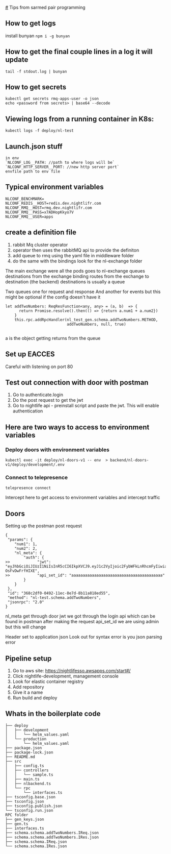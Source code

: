 [#](#) Tips from sarmed pair programming

## How to get logs
install bunyan
`npm i -g bunyan`

## How to get the final couple lines in a log it will update
`tail -f stdout.log | bunyan`

## How to get secrets 
```
kubectl get secrets rmq-apps-user -o json
echo <password from secrets> | base64 --decode
```

## Viewing logs from a running container in K8s:
```
kubectl logs -f deploy/nl-test
```

## Launch.json stuff
```
in env
`NLCONF_LOG__PATH: //path to where logs will be`
`NLCONF_HTTP_SERVER__PORT: //new http server port`
envfile path to env file
```

## Typical environment variables
```
NLCONF_BENCHMARK=
NLCONF_REDIS__HOST=redis.dev.nightlifr.com
NLCONF_RMQ__HOST=rmq.dev.nightlifr.com
NLCONF_RMQ__PASS=x7ADHopKkyo7V
NLCONF_RMQ__USER=apps
```


## create a definition file
1. rabbit Mq cluster operator
2. operator then uses the rabbitMQ api to provide the definiton
3. add queue to rmq using the yaml file in middleware folder
4. do the same with the bindings look for the nl-exchange folder

The main exchange were all the pods goes to nl-exchange
queues destinations from the exchange
binding routes from the exchange to destination (the backend)
destinations is usually a queue

Two queues one for request and response
And another for events but this might be optional if the config doesn't have it

```
let addTwoNumbers: ReqResFunction<any, any> = (a, b)  => {
      return Promise.resolve().then(() => {return a.num1 + a.num2})
    }
    this.rpc.addRpcHandler(nl_test_gen.schema.addTwoNumbers.METHOD,
                           addTwoNumbers, null, true)
                           
```
a is the object getting returns from the queue

## Set up EACCES
Careful with listening on port 80

## Test out connection with door with postman
1. Go to authenticate.login
2. Do the post request to get the jwt
3. Go to nightlife api - preinstall script and paste the jwt.  This will enable authentication

## Here are two ways to access to environment variables

### Deploy doors with environment variables
```
kubectl exec -it deploy/nl-doors-v1 -- env  > backend/nl-doors-v1/deploy/development/.env
```

### Connect to telepresence
```
telepresence connect
```
Intercept here to get access to environment variables and intercept traffic

## Doors

Setting up the postman post request
```
{
 "params": {
    "num1": 1,
    "num2": 2,
    "nl_meta": {
        "auth": {
>>            "jwt": "eyJhbGciOiJIUzI1NiIsInR5cCI6IkpXVCJ9.eyJ1c2VyIjoic2FybWFkLnRhcmFyIiwiaWF0IjoxNjYwMDA4NzQ4LCJleHAiOjE2NjAwOTUxNDh9.amhxym7EGlf4Pxmn0UeM5IksXAmIl-OsFvDwFrfHIXE",
>>            "api_set_id": "aaaaaaaaaaaaaaaaaaaaaaaaaaaaaaaaaaaaaaaa"
        }
    }
 },
 "id": "368c2df0-0492-11ec-8e7d-8b11a818ed55",
 "method": "nl-test.schema.addTwoNumbers",
 "jsonrpc": "2.0"
}
```
nl_meta get through door
jwt we got through the login api which can be found in postman after making the request
api_set_id we are using admin but this will change

Header set to application json
Look out for syntax error is you json parsing error

## Pipeline setup
1. Go to aws site: https://nightlifesso.awsapps.com/start#/
2. Click nightlife-development, management console
3. Look for elastic container registry
4. Add repository
5. Give it a name
6. Run build and deploy

## Whats in the boilerplate code

```
├── deploy
│   ├── development
│   │   └── helm_values.yaml
│   └── production
│       └── helm_values.yaml
├── package.json
├── package-lock.json
├── README.md
├── src
│   ├── config.ts
│   ├── controllers
│   │   └── sample.ts
│   ├── main.ts
│   ├── nlbackend.ts
│   └── rpc
│       └── interfaces.ts
├── tsconfig.base.json
├── tsconfig.json
├── tsconfig.publish.json
└── tsconfig.run.json
RPC folder
├── gen_keys.json
├── gen.ts
├── interfaces.ts
├── schema.schema.addTwoNumbers.IReq.json
├── schema.schema.addTwoNumbers.IRes.json
├── schema.schema.IReq.json
└── schema.schema.IRes.json
```
